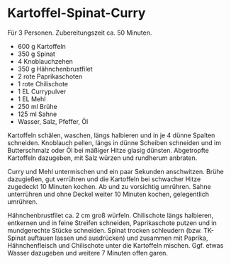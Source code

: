 Kartoffel-Spinat-Curry
======================

Für 3 Personen. Zubereitungszeit ca. 50 Minuten.

* 600 g Kartoffeln
* 350 g Spinat
* 4 Knoblauchzehen
* 350 g Hähnchenbrustfilet
* 2 rote Paprikaschoten
* 1 rote Chilischote
* 1 EL Currypulver
* 1 EL Mehl
* 250 ml Brühe
* 125 ml Sahne
* Wasser, Salz, Pfeffer, Öl

Kartoffeln schälen, waschen, längs halbieren und in je 4 dünne Spalten schneiden. Knoblauch pellen, längs in dünne Scheiben schneiden und im Butterschmalz oder Öl bei mäßiger Hitze glasig dünsten. Abgetropfte Kartoffeln dazugeben, mit Salz würzen und rundherum anbraten.

Curry und Mehl untermischen und ein paar Sekunden anschwitzen. Brühe dazugießen, gut verrühren und die Kartoffeln bei schwacher Hitze zugedeckt 10 Minuten kochen. Ab und zu vorsichtig umrühren. Sahne unterrühren und ohne Deckel weiter 10 Minuten kochen, gelegentlich umrühren.

Hähnchenbrustfilet ca. 2 cm groß würfeln. Chilischote längs halbieren, entkernen und in feine Streifen schneiden, Paprikaschote putzen und in mundgerechte Stücke schneiden. Spinat trocken schleudern (bzw. TK-Spinat auftauen lassen und ausdrücken) und zusammen mit Paprika, Hähnchenfleisch und Chilischote unter die Kartoffeln mischen. Ggf. etwas Wasser dazugeben und weitere 7 Minuten offen garen.
